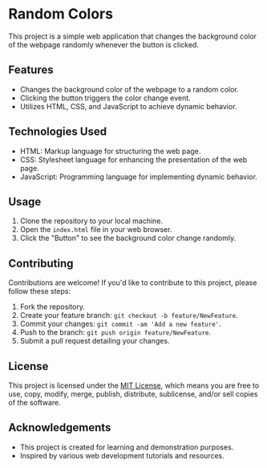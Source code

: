 # Random Colors

This project is a simple web application that changes the background color of the webpage randomly whenever the button is clicked.

## Features

- Changes the background color of the webpage to a random color.
- Clicking the button triggers the color change event.
- Utilizes HTML, CSS, and JavaScript to achieve dynamic behavior.

## Technologies Used

- HTML: Markup language for structuring the web page.
- CSS: Stylesheet language for enhancing the presentation of the web page.
- JavaScript: Programming language for implementing dynamic behavior.

## Usage

1. Clone the repository to your local machine.
2. Open the `index.html` file in your web browser.
3. Click the "Button" to see the background color change randomly.

## Contributing

Contributions are welcome! If you'd like to contribute to this project, please follow these steps:

1. Fork the repository.
2. Create your feature branch: `git checkout -b feature/NewFeature`.
3. Commit your changes: `git commit -am 'Add a new feature'`.
4. Push to the branch: `git push origin feature/NewFeature`.
5. Submit a pull request detailing your changes.

## License

This project is licensed under the [MIT License](LICENSE), which means you are free to use, copy, modify, merge, publish, distribute, sublicense, and/or sell copies of the software.

## Acknowledgements

- This project is created for learning and demonstration purposes.
- Inspired by various web development tutorials and resources.
